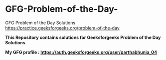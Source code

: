 # GFG-Problem-of-the-Day-
GFG Problem of the Day Solutions 
https://practice.geeksforgeeks.org/problem-of-the-day

**This Repository contains solutions for Geeksforgeeks Problem of the Day Solutions**

**My GFG profile :  https://auth.geeksforgeeks.org/user/parthabhunia_04**
